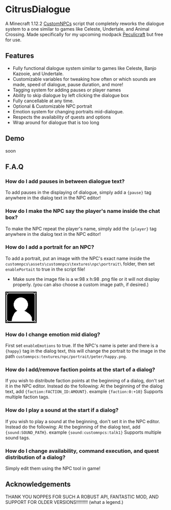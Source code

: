 # CitrusDialogue
A Minecraft 1.12.2 [CustomNPCs](https://www.curseforge.com/minecraft/mc-mods/custom-npcs) script that completely reworks the dialogue system to a one similar to games like Celeste, Undertale, and Animal Crossing. Made specifically for my upcoming modpack [Peculicraft](https://discord.gg/5UtE3Sw6Pe) but free for use.


## Features
- Fully functional dialogue system similar to games like Celeste, Banjo Kazooie, and Undertale.
- Customizable variables for tweaking how often or which sounds are made, speed of dialogue, pause duration, and more!
- Tagging system for adding pauses or player names
- Ability to skip dialogue by left clicking the dialogue box
- Fully cancellable at any time.
- Optional & Customizable NPC portrait
- Emotion system for changing portraits mid-dialogue.
- Respects the availability of quests and options
- Wrap around for dialogue that is too long


## Demo
soon


## F.A.Q
### How do I add pauses in between dialogue text?
To add pauses in the displaying of dialogue, simply add a ``{pause}`` tag anywhere in the dialog text in the NPC editor!

### How do I make the NPC say the player's name inside the chat box?
To make the NPC repeat the player's name, simply add the ``{player}`` tag anywhere in the dialog text in the NPC editor!

### How do I add a portrait for an NPC?
To add a portrait, put an image with the NPC's exact name inside the ``customnpcs\assets\customnpcs\textures\npc\portrait\`` folder, then set ``enablePortait`` to true in the script file! 
- Make sure the image file is a w:98 x h:98 .png file or it will not display properly.
(you can also choose a custom image path, if desired.)

![defaultportrait](/customnpcs/assets/customnpcs/textures/npc/portrait/default.png)

### How do I change emotion mid dialog?
First set ``enableEmotions`` to true.
If the NPC's name is peter and there is a ``{happy}`` tag in the dialog text, this will change the portrait to the image in the path ``customnpcs:textures/npc/portrait/peter/happy.png``.

### How do I add/remove faction points at the start of a dialog?
If you wish to distribute faction points at the beginning of a dialog, don't set it in the NPC editor. Instead do the following:
At the beginning of the dialog text, add ``{faction:FACTION_ID:AMOUNT}``. example ``{faction:0:+10}``
Supports multiple faction tags.

### How do I play a sound at the start if a dialog?
If you wish to play a sound at the beginning, don't set it in the NPC editor. Instead do the following:
At the beginning of the dialog text, add ``{sound:SOUND_PATH}``. example ``{sound:customnpcs:talk1}``
Supports multiple sound tags.

### How do I change availability, command execution, and quest distribution of a dialog?
Simply edit them using the NPC tool in game!



## Acknowledgements 
THANK YOU NOPPES FOR SUCH A ROBUST API, FANTASTIC MOD, AND SUPPORT FOR OLDER VERSIONS!!!!!!!!!
(what a legend.)
